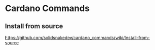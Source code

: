 # Cardano Commands
## Install from source
https://github.com/solidsnakedev/cardano_commands/wiki/Install-from-source
